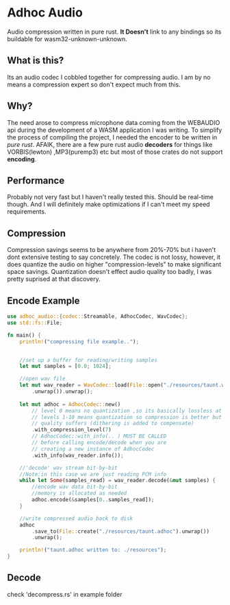 # Adhoc Audio
Audio compression written in pure rust. 
**It Doesn't** link to any bindings so its buildable for wasm32-unknown-unknown. 

## What is this? 
Its an audio codec I cobbled together for compressing audio. 
I am by no means a compression expert so don't expect much from this.

## Why?
The need arose to compress microphone data coming from the WEBAUDIO api during the development of a WASM application I was writing. To simplify the process of compiling the project, I needed the  encoder to be written in *pure rust*. AFAIK, there are a few pure rust audio **decoders** for things like VORBIS(lewton) ,MP3(puremp3) etc but most of those crates do not support **encoding**. 

## Performance 
Probably not very fast but I haven't really tested this. Should be real-time though. And I will definitely make optimizations if I can't meet my speed requirements.

## Compression
Compression savings seems to be anywhere from 20%-70% but i haven't dont extensive testing to say concretely.  The codec is not lossy, however, it does quantize the audio on higher "compression-levels" to make significant space savings. Quantization doesn't effect audio quality too badly, I was pretty suprised at that discovery.  




## Encode Example
```rust
use adhoc_audio::{codec::Streamable, AdhocCodec, WavCodec};
use std::fs::File;

fn main() {
    println!("compressing file example..");


    //set up a buffer for reading/writing samples
    let mut samples = [0.0; 1024];

    //open wav file
    let mut wav_reader = WavCodec::load(File::open("./resources/taunt.wav")
        .unwrap()).unwrap();
    
    let mut adhoc = AdhocCodec::new()
        // level 0 means no quantization ,so its basically lossless at level 0
        // levels 1-10 means quantization so compression is better but 
        // quality suffers (dithering is added to compensate)
        .with_compression_level(7)
        // AdhocCodec::with_info(.. ) MUST BE CALLED 
        // before calling encode/decode when you are 
        // creating a new instance of AdhocCodec
        .with_info(wav_reader.info());

    //'decode' wav stream bit-by-bit
    //Note:in this case we are just reading PCM info
    while let Some(samples_read) = wav_reader.decode(&mut samples) {
        //encode wav data bit-by-bit
        //memory is allocated as needed
        adhoc.encode(&samples[0..samples_read]);
    }

    //write compressed audio back to disk
    adhoc
        .save_to(File::create("./resources/taunt.adhoc").unwrap())
        .unwrap();

    println!("taunt.adhoc written to: ./resources");
}
```

## Decode 
check 'decompress.rs' in example folder 